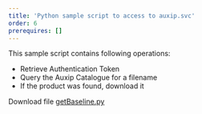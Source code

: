 ```yaml
---
title: 'Python sample script to access to auxip.svc'
order: 6
prerequires: []
---
```

This sample script contains following operations:
- Retrieve Authentication Token
- Query the Auxip Catalogue for a filename
- If the product was found, download it
<p>Download file <a href="{{site.baseurl}}data/getBaseline.py" target="_blank">getBaseline.py</a></p>



